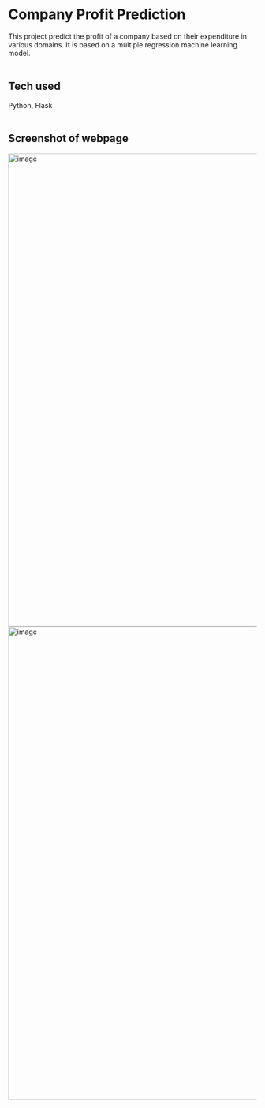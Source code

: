 # Company Profit Prediction

This project predict the profit of a company based on their expenditure in various domains. It is based on a multiple regression machine learning model. 
<br/>
<br/>
## Tech used
Python, Flask
<br/>
<br/>
## Screenshot of webpage
<img width="960" alt="image" src="https://user-images.githubusercontent.com/71789479/208760686-e349b010-c962-4385-a1dc-7ab02d2a6831.png">
<br/>
<img width="960" alt="image" src="https://user-images.githubusercontent.com/71789479/208760793-da5e398a-55a5-4bb4-acce-4cf164f8a5b2.png">
